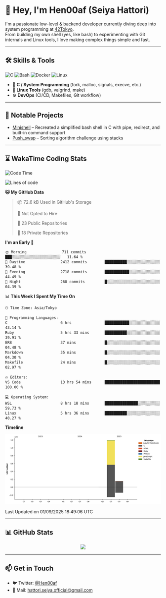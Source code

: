 # 👋 Hey, I'm Hen00af (Seiya Hattori)

I'm a passionate low-level & backend developer currently diving deep into system programming at [42Tokyo](https://42tokyo.jp/).  
From building my own shell (yes, like bash) to experimenting with Git internals and Linux tools, I love making complex things simple and fast.

---

## 🛠 Skills & Tools

![C](https://img.shields.io/badge/C-00599C?style=flat&logo=c&logoColor=white)
![Bash](https://img.shields.io/badge/Bash-121011?style=flat&logo=gnu-bash)
![Docker](https://img.shields.io/badge/Docker-2496ED?style=flat&logo=docker&logoColor=white)
![Linux](https://img.shields.io/badge/Linux-FCC624?style=flat&logo=linux&logoColor=black)

- 🔧 **C / System Programming** (fork, malloc, signals, execve, etc.)
- 🐧 **Linux Tools** (gdb, valgrind, make)
- ⚙️ **DevOps** (CI/CD, Makefiles, Git workflow)

---

## 🚀 Notable Projects

- [Minishell](https://github.com/Hen00af/minishell) – Recreated a simplified bash shell in C with pipe, redirect, and built-in command support
- [Push_swap](https://github.com/Hen00af/push_swap) – Sorting algorithm challenge using stacks

---

## ⌛ WakaTime Coding Stats

<!--START_SECTION:waka-->
![Code Time](http://img.shields.io/badge/Code%20Time-331%20hrs%2049%20mins-blue)

![Lines of code](https://img.shields.io/badge/From%20Hello%20World%20I%27ve%20Written-1.3%20million%20lines%20of%20code-blue)

**🐱 My GitHub Data** 

> 📦 72.6 kB Used in GitHub's Storage 
 > 
> 🚫 Not Opted to Hire
 > 
> 📜 23 Public Repositories 
 > 
> 🔑 18 Private Repositories 
 > 
**I'm an Early 🐤** 

```text
🌞 Morning                711 commits         ███░░░░░░░░░░░░░░░░░░░░░░   11.64 % 
🌆 Daytime                2412 commits        ██████████░░░░░░░░░░░░░░░   39.48 % 
🌃 Evening                2718 commits        ███████████░░░░░░░░░░░░░░   44.49 % 
🌙 Night                  268 commits         █░░░░░░░░░░░░░░░░░░░░░░░░   04.39 % 
```


📊 **This Week I Spent My Time On** 

```text
🕑︎ Time Zone: Asia/Tokyo

💬 Programming Languages: 
C                        6 hrs               ███████████░░░░░░░░░░░░░░   43.14 % 
Ruby                     5 hrs 33 mins       ██████████░░░░░░░░░░░░░░░   39.91 % 
ERB                      37 mins             █░░░░░░░░░░░░░░░░░░░░░░░░   04.48 % 
Markdown                 35 mins             █░░░░░░░░░░░░░░░░░░░░░░░░   04.30 % 
Makefile                 24 mins             █░░░░░░░░░░░░░░░░░░░░░░░░   02.97 % 

🔥 Editors: 
VS Code                  13 hrs 54 mins      █████████████████████████   100.00 % 

💻 Operating System: 
WSL                      8 hrs 18 mins       ███████████████░░░░░░░░░░   59.73 % 
Linux                    5 hrs 36 mins       ██████████░░░░░░░░░░░░░░░   40.27 % 
```

**Timeline**

![Lines of Code chart](https://raw.githubusercontent.com/Hen00af/Hen00af/main/assets/bar_graph.png)


 Last Updated on 01/09/2025 18:49:06 UTC
<!--END_SECTION:waka-->

---

## 📊 GitHub Stats

<p align="center">
  <img src="https://github-readme-stats.vercel.app/api?username=Hen00af&show_icons=true&theme=tokyonight" />
</p>

---

## 📫 Get in Touch

- 🐦 Twitter: [@Hen00af](https://twitter.com/Hen00af)
- 📮 Mail: hattori.seiya.official@gmail.com
